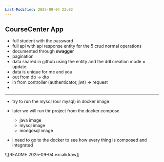 ```yaml
---
Last-Modified: 2025-09-04 23:02
---
```

## CourseCenter App

- full student with the password
- full api with api response entity for the 5 crud normal operations
 -  documented through **swagger**
- pagination 
- data shared in github using the entity and the ddl creation mode = update
- data is unique for me and you
- out from db -> dto
- in from controller (authenticator, jwt) -> request
- 

---

- try to run the mysql (our mysql) in docker image
- later we will run thr project from the docker compose 
  - java image
  - mysql image
  - mongosql image


- i need to go to the docker to see how every thing is composed and integrated


![[README 2025-09-04.excalidraw]]